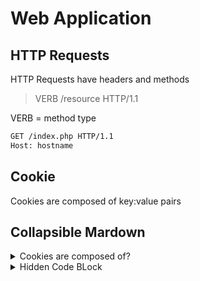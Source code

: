 # Web Application

## HTTP Requests 

HTTP Requests have headers and methods

> VERB /resource HTTP/1.1

VERB = method type

```html
GET /index.php HTTP/1.1
Host: hostname
```

## Cookie

Cookies are composed of key:value pairs



## Collapsible Mardown

<details><summary>Cookies are composed of?</summary>
    Key:Value Pairs

<p>
```html
cookie: id=eccbc87e4b5ce2fe28308fd9f2a7baf3
```
</p>

</details>

<details><summary>Hidden Code BLock</summary>
<p>

#### yes, even hidden code blocks!

```python
print("hello world!")
```

</p>
</details>











